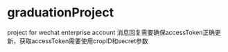 # graduationProject
project for wechat enterprise account
消息回复需要确保accessToken正确更新，获取accessToken需要使用cropID和secret参数